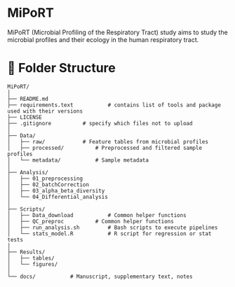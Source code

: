 # MiPoRT
MiPoRT (Microbial Profiling of the Respiratory Tract) study aims to study the microbial profiles and their ecology in the human respiratory tract. 

# 📁 Folder Structure

```text
MiPoRT/
│
├── README.md
├── requirements.text			# contains list of tools and package used with their versions
├── LICENSE
├── .gitignore			# specify which files not to upload
│
├── Data/
│   ├── raw/			# Feature tables from microbial profiles
│   ├── processed/			# Preprocessed and filtered sample profiles
│   └── metadata/			# Sample metadata
│
├── Analysis/
│   ├── 01_preprocessing
│   ├── 02_batchCorrection
│   ├── 03_alpha_beta_diversity
│   └── 04_Differential_analysis
│
├── Scripts/
│   ├── Data_download			# Common helper functions
│   ├── QC_preproc			# Common helper functions
│   ├── run_analysis.sh			# Bash scripts to execute pipelines
│   └── stats_model.R			# R script for regression or stat tests
│
├── Results/
│   ├── tables/
│   └── figures/
│
└── docs/			# Manuscript, supplementary text, notes
```

